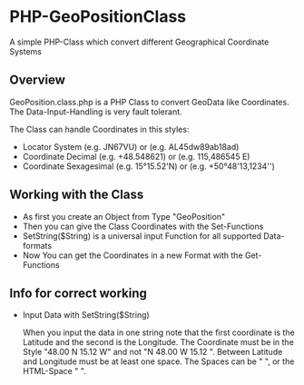 PHP-GeoPositionClass
====================

A simple PHP-Class which convert different Geographical Coordinate Systems

Overview
--------

GeoPosition.class.php is a PHP Class to convert GeoData like Coordinates. The Data-Input-Handling is very fault tolerant.

The Class can handle Coordinates in this styles:
+ Locator System			(e.g. JN67VU) or (e.g. AL45dw89ab18ad)
+ Coordinate Decimal        (e.g. +48.548621) or (e.g. 115,486545 E)
+ Coordinate Sexagesimal    (e.g. 15°15.52'N) or (e.g. +50°48'13,1234'')

Working with the Class
----------------------

+ As first you create an Object from Type "GeoPosition"
+ Then you can give the Class Coordinates with the Set-Functions
 + SetString($String) is a universal input Function for all supported Data-formats
+ Now You can get the Coordinates in a new Format with the Get-Functions

Info for correct working
------------------------

+ Input Data with SetString($String)

	When you input the data in one string note that the first coordinate is the Latitude and the second is the Longitude.
	The Coordinate must be in the Style "48.00 N 15.12 W" and not "N 48.00 W 15.12 ".
	Between Latitude and Longitude must be at least one space.
	The Spaces can be " ", or the HTML-Space "&nbsp;".
